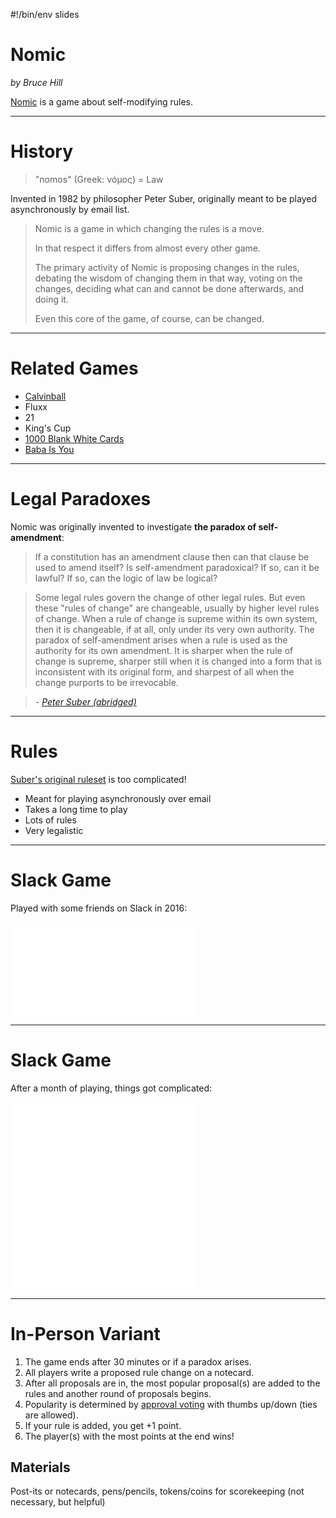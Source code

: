 #!/bin/env slides


# Nomic

_by Bruce Hill_

[Nomic](https://en.wikipedia.org/wiki/Nomic) is a game about self-modifying rules.

-------------------------

# History

> "nomos" (Greek: νόμος) = Law

Invented in 1982 by philosopher Peter Suber, originally
meant to be played asynchronously by email list.

> Nomic is a game in which changing the rules is a move.
>
> In that respect it differs from almost every other game.
>
> The primary activity of Nomic is proposing changes in the
> rules, debating the wisdom of changing them in that way,
> voting on the changes, deciding what can and cannot be done
> afterwards, and doing it.
>
> Even this core of the game, of course, can be changed.

--------------------------

# Related Games

- [Calvinball](./calvinball.gif)
- Fluxx
- 21
- King's Cup
- [1000 Blank White Cards](http://dh.elsewhere.org/discordian/bwcards.html/)
- [Baba Is You](https://hempuli.com/baba/)

--------------------------

# Legal Paradoxes

Nomic was originally invented to investigate
**the paradox of self-amendment**:

> If a constitution has an amendment clause then can that
> clause be used to amend itself? Is self-amendment
> paradoxical? If so, can it be lawful? If so, can the logic
> of law be logical?

> Some legal rules govern the change of other legal rules.
> But even these "rules of change" are changeable, usually
> by higher level rules of change. When a rule of change is
> supreme within its own system, then it is changeable, if
> at all, only under its very own authority. The paradox of
> self-amendment arises when a rule is used as the authority
> for its own amendment. It is sharper when the rule of change
> is supreme, sharper still when it is changed into a form
> that is inconsistent with its original form, and sharpest of
> all when the change purports to be irrevocable. 

> _- [Peter Suber (abridged)](https://legacy.earlham.edu/~peters/writing/psa/pref1.htm)_

--------------------------

# Rules

[Suber's original ruleset](https://legacy.earlham.edu/~peters/writing/nomic.htm#initial%20set) is too complicated!

- Meant for playing asynchronously over email
- Takes a long time to play
- Lots of rules
- Very legalistic

----------------------------

# Slack Game

Played with some friends on Slack in 2016:

![Original rules](original_rules.txt)

----------------------------

# Slack Game

After a month of playing, things got complicated:

![Final Rules](final_rules.md)
![Book of Commandments](book_of_commandments.md)

-------------------------

# In-Person Variant

1. The game ends after 30 minutes or if a paradox arises.
2. All players write a proposed rule change on a notecard.
3. After all proposals are in, the most popular
   proposal(s) are added to the rules and another round
   of proposals begins.
4. Popularity is determined by [approval voting](https://en.wikipedia.org/wiki/Approval_voting)
   with thumbs up/down (ties are allowed).
5. If your rule is added, you get +1 point.
6. The player(s) with the most points at the end wins!

## Materials
Post-its or notecards, pens/pencils, tokens/coins
for scorekeeping (not necessary, but helpful)

